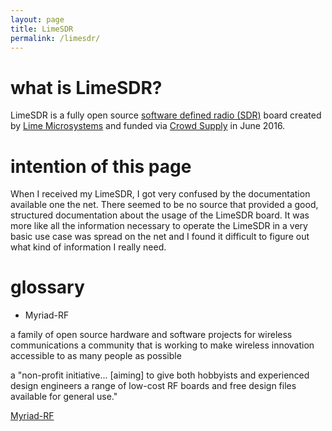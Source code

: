 ```yaml
---
layout: page
title: LimeSDR
permalink: /limesdr/
---
```


# what is LimeSDR?
LimeSDR is a fully open source [software defined radio (SDR)](https://en.wikipedia.org/wiki/Software-defined_radio) board created by [Lime Microsystems](http://www.limemicro.com/) and funded via [Crowd Supply](https://www.crowdsupply.com/lime-micro/limesdr) in June 2016.

# intention of this page
When I received my LimeSDR, I got very confused by the documentation available one the net. There seemed to be no source that provided a good, structured documentation about the usage of the LimeSDR board. It was more like all the information necessary to operate the LimeSDR in a very basic use case was spread on the net and I found it difficult to figure out what kind of information I really need.

# glossary

- Myriad-RF

a family of open source hardware and software projects for wireless communications
a community that is working to make wireless innovation accessible to as many people as possible

a "non-profit initiative... [aiming] to give both hobbyists and experienced design engineers a range of low-cost RF boards and free design files available for general use."

[Myriad-RF](https://github.com/myriadrf)

